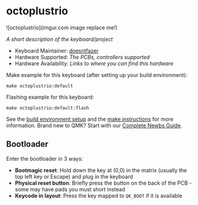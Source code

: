 # octoplustrio

![octoplustrio](imgur.com image replace me!)

*A short description of the keyboard/project*

* Keyboard Maintainer: [doesntfazer](https://github.com/doesntfazer)
* Hardware Supported: *The PCBs, controllers supported*
* Hardware Availability: *Links to where you can find this hardware*

Make example for this keyboard (after setting up your build environment):

    make octoplustrio:default

Flashing example for this keyboard:

    make octoplustrio:default:flash

See the [build environment setup](https://docs.qmk.fm/#/getting_started_build_tools) and the [make instructions](https://docs.qmk.fm/#/getting_started_make_guide) for more information. Brand new to QMK? Start with our [Complete Newbs Guide](https://docs.qmk.fm/#/newbs).

## Bootloader

Enter the bootloader in 3 ways:

* **Bootmagic reset**: Hold down the key at (0,0) in the matrix (usually the top left key or Escape) and plug in the keyboard
* **Physical reset button**: Briefly press the button on the back of the PCB - some may have pads you must short instead
* **Keycode in layout**: Press the key mapped to `QK_BOOT` if it is available
